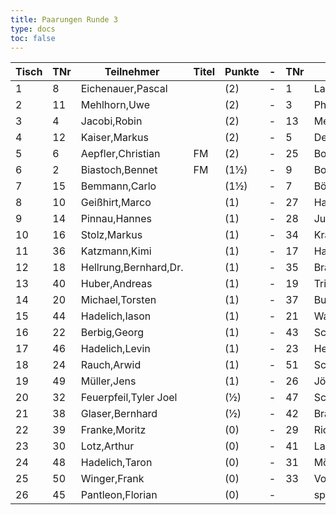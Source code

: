 ```yaml
---
title: Paarungen Runde 3
type: docs
toc: false
---
```


| Tisch | TNr | Teilnehmer | Titel | Punkte | - | TNr | Teilnehmer | Titel | Punkte | Ergebnis |
| ----- | ----- | ----- | ----- | ----- | ----- | ----- | ----- | ----- | ----- | ----- | 
| 1 | 8 | Eichenauer,Pascal |  | (2) | - | 1 | Langheinrich,Ferenc | IM | (2) | 0 - 1 |
| 2 | 11 | Mehlhorn,Uwe |  | (2) | - | 3 | Philipp,Mathias | CM | (2) | 1 - 0 |
| 3 | 4 | Jacobi,Robin |  | (2) | - | 13 | Meyer,Thomas |  | (2) | 1 - 0 |
| 4 | 12 | Kaiser,Markus |  | (2) | - | 5 | Demchenko,Yaroslav | CM | (2) | 0 - 1 |
| 5 | 6 | Aepfler,Christian | FM | (2) | - | 25 | Boroshnev,Dmytro |  | (2) | 1 - 0 |
| 6 | 2 | Biastoch,Bennet | FM | (1½) | - | 9 | Bock,Marlon |  | (1½) | 1 - 0 |
| 7 | 15 | Bemmann,Carlo |  | (1½) | - | 7 | Böhm,Christian |  | (1½) | 0 - 1 |
| 8 | 10 | Geißhirt,Marco |  | (1) | - | 27 | Han,Erdem |  | (1) | 0 - 1 |
| 9 | 14 | Pinnau,Hannes |  | (1) | - | 28 | Jung,Timo |  | (1) | 1 - 0 |
| 10 | 16 | Stolz,Markus |  | (1) | - | 34 | Kratzsch,Luis Anton |  | (1) | 1 - 0 |
| 11 | 36 | Katzmann,Kimi |  | (1) | - | 17 | Handschuh,Franz |  | (1) | 1 - 0 |
| 12 | 18 | Hellrung,Bernhard,Dr. |  | (1) | - | 35 | Brauer,Celiene |  | (1) | 1 - 0 |
| 13 | 40 | Huber,Andreas |  | (1) | - | 19 | Trice,Mark |  | (1) | 1 - 0 |
| 14 | 20 | Michael,Torsten |  | (1) | - | 37 | Busch,Leon |  | (1) | 1 - 0 |
| 15 | 44 | Hadelich,Iason |  | (1) | - | 21 | Wagner,Ronald |  | (1) | ½ - ½ |
| 16 | 22 | Berbig,Georg |  | (1) | - | 43 | Schmalz,Felix |  | (1) | ½ - ½ |
| 17 | 46 | Hadelich,Levin |  | (1) | - | 23 | Heitmann,Erik |  | (1) | 0 - 1 |
| 18 | 24 | Rauch,Arwid |  | (1) | - | 51 | Schonert, Jonas |  | (1) | 1 - 0 |
| 19 | 49 | Müller,Jens |  | (1) | - | 26 | Jörges,Frank |  | (1) | 0 - 1 |
| 20 | 32 | Feuerpfeil,Tyler Joel |  | (½) | - | 47 | Schwarzer,Jonas |  | (½) | ½ - ½ |
| 21 | 38 | Glaser,Bernhard |  | (½) | - | 42 | Brandt,Wolfgang |  | (½) | ½ - ½ |
| 22 | 39 | Franke,Moritz |  | (0) | - | 29 | Richter,Frank |  | (0) | 1 - 0 |
| 23 | 30 | Lotz,Arthur |  | (0) | - | 41 | Laß,Matteo |  | (0) | ½ - ½ |
| 24 | 48 | Hadelich,Taron |  | (0) | - | 31 | Möller,Frank |  | (0) | 0 - 1 |
| 25 | 50 | Winger,Frank |  | (0) | - | 33 | Volland,Ralf |  | (0) | 0 - 1 |
| 26 | 45 | Pantleon,Florian |  | (0) | - |  | spielfrei |  | (0) | + - - |